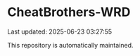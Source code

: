 # CheatBrothers-WRD

Last updated: 2025-06-23 03:27:55

This repository is automatically maintained.
